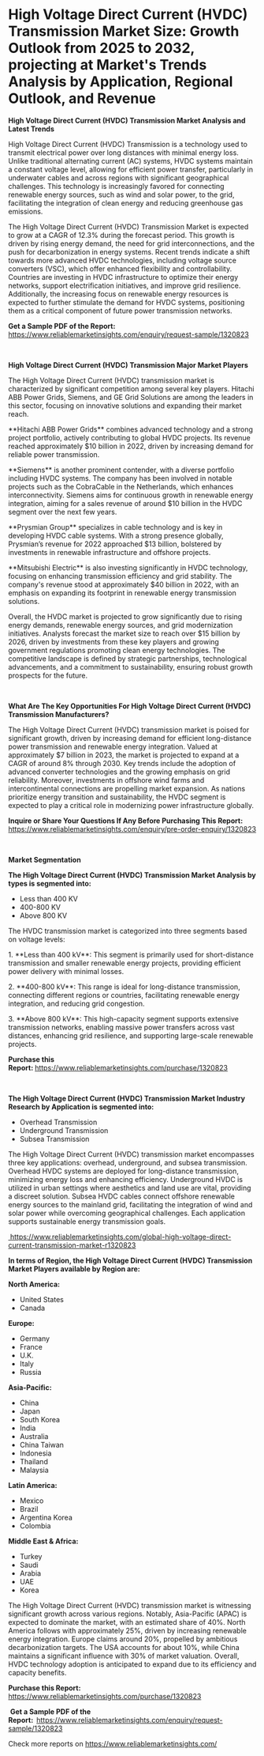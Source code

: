 <p><h1>High Voltage Direct Current (HVDC) Transmission Market Size: Growth Outlook from 2025 to 2032, projecting at Market's Trends Analysis by Application, Regional Outlook, and Revenue</h1></p><p><strong>High Voltage Direct Current (HVDC) Transmission Market Analysis and Latest Trends</strong></p>
<p><p>High Voltage Direct Current (HVDC) Transmission is a technology used to transmit electrical power over long distances with minimal energy loss. Unlike traditional alternating current (AC) systems, HVDC systems maintain a constant voltage level, allowing for efficient power transfer, particularly in underwater cables and across regions with significant geographical challenges. This technology is increasingly favored for connecting renewable energy sources, such as wind and solar power, to the grid, facilitating the integration of clean energy and reducing greenhouse gas emissions.</p><p>The High Voltage Direct Current (HVDC) Transmission Market is expected to grow at a CAGR of 12.3% during the forecast period. This growth is driven by rising energy demand, the need for grid interconnections, and the push for decarbonization in energy systems. Recent trends indicate a shift towards more advanced HVDC technologies, including voltage source converters (VSC), which offer enhanced flexibility and controllability. Countries are investing in HVDC infrastructure to optimize their energy networks, support electrification initiatives, and improve grid resilience. Additionally, the increasing focus on renewable energy resources is expected to further stimulate the demand for HVDC systems, positioning them as a critical component of future power transmission networks.</p></p>
<p><strong>Get a Sample PDF of the Report:&nbsp;</strong> <a href="https://www.reliablemarketinsights.com/enquiry/request-sample/1320823?utm_campaign=2953&utm_medium=2&utm_source=Github&utm_content=ia&utm_term=07042025&utm_id=high-voltage-direct-current-hvdc-transmission">https://www.reliablemarketinsights.com/enquiry/request-sample/1320823</a></p>
<p>&nbsp;</p>
<p><strong>High Voltage Direct Current (HVDC) Transmission Major Market Players</strong></p>
<p><p>The High Voltage Direct Current (HVDC) transmission market is characterized by significant competition among several key players. Hitachi ABB Power Grids, Siemens, and GE Grid Solutions are among the leaders in this sector, focusing on innovative solutions and expanding their market reach.</p><p>**Hitachi ABB Power Grids** combines advanced technology and a strong project portfolio, actively contributing to global HVDC projects. Its revenue reached approximately $10 billion in 2022, driven by increasing demand for reliable power transmission.</p><p>**Siemens** is another prominent contender, with a diverse portfolio including HVDC systems. The company has been involved in notable projects such as the CobraCable in the Netherlands, which enhances interconnectivity. Siemens aims for continuous growth in renewable energy integration, aiming for a sales revenue of around $10 billion in the HVDC segment over the next few years.</p><p>**Prysmian Group** specializes in cable technology and is key in developing HVDC cable systems. With a strong presence globally, Prysmian’s revenue for 2022 approached $13 billion, bolstered by investments in renewable infrastructure and offshore projects.</p><p>**Mitsubishi Electric** is also investing significantly in HVDC technology, focusing on enhancing transmission efficiency and grid stability. The company's revenue stood at approximately $40 billion in 2022, with an emphasis on expanding its footprint in renewable energy transmission solutions.</p><p>Overall, the HVDC market is projected to grow significantly due to rising energy demands, renewable energy sources, and grid modernization initiatives. Analysts forecast the market size to reach over $15 billion by 2026, driven by investments from these key players and growing government regulations promoting clean energy technologies. The competitive landscape is defined by strategic partnerships, technological advancements, and a commitment to sustainability, ensuring robust growth prospects for the future.</p></p>
<p>&nbsp;</p>
<p><strong>What Are The Key Opportunities For High Voltage Direct Current (HVDC) Transmission Manufacturers?</strong></p>
<p><p>The High Voltage Direct Current (HVDC) transmission market is poised for significant growth, driven by increasing demand for efficient long-distance power transmission and renewable energy integration. Valued at approximately $7 billion in 2023, the market is projected to expand at a CAGR of around 8% through 2030. Key trends include the adoption of advanced converter technologies and the growing emphasis on grid reliability. Moreover, investments in offshore wind farms and intercontinental connections are propelling market expansion. As nations prioritize energy transition and sustainability, the HVDC segment is expected to play a critical role in modernizing power infrastructure globally.</p></p>
<p><strong>Inquire or Share Your Questions If Any Before Purchasing This Report:</strong> <a href="https://www.reliablemarketinsights.com/enquiry/pre-order-enquiry/1320823?utm_campaign=2953&utm_medium=2&utm_source=Github&utm_content=ia&utm_term=07042025&utm_id=high-voltage-direct-current-hvdc-transmission">https://www.reliablemarketinsights.com/enquiry/pre-order-enquiry/1320823</a></p>
<p>&nbsp;</p>
<p><strong>Market Segmentation</strong></p>
<p><strong>The High Voltage Direct Current (HVDC) Transmission Market Analysis by types is segmented into:</strong></p>
<p><ul><li>Less than 400 KV</li><li>400-800 KV</li><li>Above 800 KV</li></ul></p>
<p><p>The HVDC transmission market is categorized into three segments based on voltage levels: </p><p>1. **Less than 400 kV**: This segment is primarily used for short-distance transmission and smaller renewable energy projects, providing efficient power delivery with minimal losses.</p><p>2. **400-800 kV**: This range is ideal for long-distance transmission, connecting different regions or countries, facilitating renewable energy integration, and reducing grid congestion.</p><p>3. **Above 800 kV**: This high-capacity segment supports extensive transmission networks, enabling massive power transfers across vast distances, enhancing grid resilience, and supporting large-scale renewable projects.</p></p>
<p><strong>Purchase this Report:&nbsp;</strong><a href="https://www.reliablemarketinsights.com/purchase/1320823?utm_campaign=2953&utm_medium=2&utm_source=Github&utm_content=ia&utm_term=07042025&utm_id=high-voltage-direct-current-hvdc-transmission">https://www.reliablemarketinsights.com/purchase/1320823</a></p>
<p>&nbsp;</p>
<p><strong>The High Voltage Direct Current (HVDC) Transmission Market Industry Research by Application is segmented into:</strong></p>
<p><ul><li>Overhead Transmission</li><li>Underground Transmission</li><li>Subsea Transmission</li></ul></p>
<p><p>The High Voltage Direct Current (HVDC) transmission market encompasses three key applications: overhead, underground, and subsea transmission. Overhead HVDC systems are deployed for long-distance transmission, minimizing energy loss and enhancing efficiency. Underground HVDC is utilized in urban settings where aesthetics and land use are vital, providing a discreet solution. Subsea HVDC cables connect offshore renewable energy sources to the mainland grid, facilitating the integration of wind and solar power while overcoming geographical challenges. Each application supports sustainable energy transmission goals.</p></p>
<p><a href="https://www.reliablemarketinsights.com/global-high-voltage-direct-current-transmission-market-r1320823?utm_campaign=2953&utm_medium=2&utm_source=Github&utm_content=ia&utm_term=07042025&utm_id=high-voltage-direct-current-hvdc-transmission">&nbsp;https://www.reliablemarketinsights.com/global-high-voltage-direct-current-transmission-market-r1320823</a></p>
<p><strong>In terms of Region, the High Voltage Direct Current (HVDC) Transmission Market Players available by Region are:</strong></p>
<p>
    <p> <strong> North America: </strong>
        <ul>
            <li>United States</li>
            <li>Canada</li>
        </ul>
        </p> 
    <p> <strong> Europe: </strong>
        <ul>
            <li>Germany</li>
            <li>France</li>
            <li>U.K.</li>
            <li>Italy</li>
            <li>Russia</li>
        </ul>
        </p> 
    <p> <strong> Asia-Pacific: </strong>
        <ul>
            <li>China</li>
            <li>Japan</li>
            <li>South Korea</li>
            <li>India</li>
            <li>Australia</li>
            <li>China Taiwan</li>
            <li>Indonesia</li>
            <li>Thailand</li>
            <li>Malaysia</li>
        </ul>
        </p> 
    <p> <strong> Latin America: </strong>
        <ul>
            <li>Mexico</li>
            <li>Brazil</li>
            <li>Argentina Korea</li>
            <li>Colombia</li>
        </ul>
        </p> 
    <p> <strong> Middle East & Africa: </strong>
        <ul>
            <li>Turkey</li>
            <li>Saudi</li>
            <li>Arabia</li>
            <li>UAE</li>
            <li>Korea</li>
        </ul>
    </p>
    </p>
<p><p>The High Voltage Direct Current (HVDC) transmission market is witnessing significant growth across various regions. Notably, Asia-Pacific (APAC) is expected to dominate the market, with an estimated share of 40%. North America follows with approximately 25%, driven by increasing renewable energy integration. Europe claims around 20%, propelled by ambitious decarbonization targets. The USA accounts for about 10%, while China maintains a significant influence with 30% of market valuation. Overall, HVDC technology adoption is anticipated to expand due to its efficiency and capacity benefits.</p></p>
<p><strong>Purchase this Report: </strong><a href="https://www.reliablemarketinsights.com/purchase/1320823?utm_campaign=2953&utm_medium=2&utm_source=Github&utm_content=ia&utm_term=07042025&utm_id=high-voltage-direct-current-hvdc-transmission">https://www.reliablemarketinsights.com/purchase/1320823</a></p>
<p>&nbsp;<strong>Get a Sample PDF of the Report:&nbsp;&nbsp;</strong><a href="https://www.reliablemarketinsights.com/enquiry/request-sample/1320823?utm_campaign=2953&utm_medium=2&utm_source=Github&utm_content=ia&utm_term=07042025&utm_id=high-voltage-direct-current-hvdc-transmission">https://www.reliablemarketinsights.com/enquiry/request-sample/1320823</a></p>
<p><strong></strong></p>
<p>Check more reports on <a href="https://www.reliablemarketinsights.com/?utm_campaign=2953&utm_medium=2&utm_source=Github&utm_content=ia&utm_term=07042025&utm_id=high-voltage-direct-current-hvdc-transmission">https://www.reliablemarketinsights.com/</a></p>